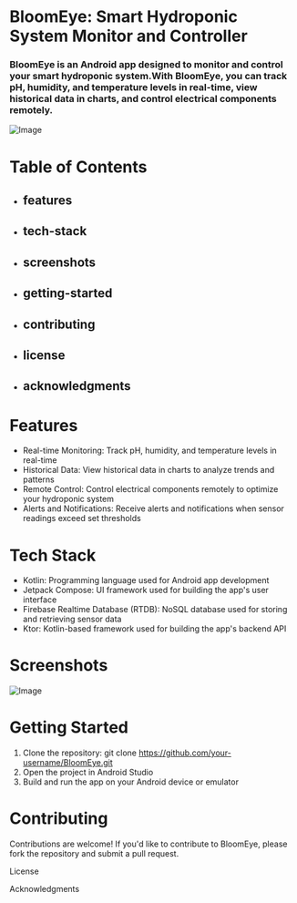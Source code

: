 

# BloomEye: Smart Hydroponic System Monitor and Controller

### BloomEye is an Android app designed to monitor and control your smart hydroponic system.With BloomEye, you can track pH, humidity, and temperature levels in real-time, view historical data in charts, and control electrical components remotely.

![Image](https://github.com/user-attachments/assets/90be43f1-2dd1-4eea-b193-30a2d17a45e9)

# Table of Contents
- ## features
- ## tech-stack
- ## screenshots
- ## getting-started
- ## contributing
- ## license
- ## acknowledgments

# Features
- Real-time Monitoring: Track pH, humidity, and temperature levels in real-time
- Historical Data: View historical data in charts to analyze trends and patterns
- Remote Control: Control electrical components remotely to optimize your hydroponic system
- Alerts and Notifications: Receive alerts and notifications when sensor readings exceed set thresholds

# Tech Stack
- Kotlin: Programming language used for Android app development
- Jetpack Compose: UI framework used for building the app's user interface
- Firebase Realtime Database (RTDB): NoSQL database used for storing and retrieving sensor data
- Ktor: Kotlin-based framework used for building the app's backend API

# Screenshots

![Image](https://github.com/user-attachments/assets/822f11f6-0c58-4b05-afed-43411899ee9d)

# Getting Started
1. Clone the repository: git clone https://github.com/your-username/BloomEye.git
2. Open the project in Android Studio
3. Build and run the app on your Android device or emulator

# Contributing
Contributions are welcome! If you'd like to contribute to BloomEye, please fork the repository and submit a pull request.

License


Acknowledgments
